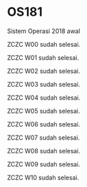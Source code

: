 # OS181
Sistem Operasi 2018 awal

ZCZC W00 sudah selesai.

ZCZC W01 sudah selesai.

ZCZC W02 sudah selesai.

ZCZC W03 sudah selesai.

ZCZC W04 sudah selesai.

ZCZC W05 sudah selesai.

ZCZC W06 sudah selesai.

ZCZC W07 sudah selesai.

ZCZC W08 sudah selesai.

ZCZC W09 sudah selesai.

ZCZC W10 sudah selesai.
